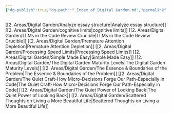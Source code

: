 ```yaml
---
{"dg-publish":true,"dg-path":"_Index_of_Digital Garden.md","permalink":"/index-of-digital-garden/","tags":["MOC","gardenEntry"]}
---
```



 [[2. Areas/Digital Garden/Analyze essay structure\|Analyze essay structure]]
 [[2. Areas/Digital Garden/cognitive limits\|cognitive limits]]
 [[2. Areas/Digital Garden/LLMs in the Code Review Crucible\|LLMs in the Code Review Crucible]]
 [[2. Areas/Digital Garden/Premature Attention Depletion\|Premature Attention Depletion]]
 [[2. Areas/Digital Garden/Processing Speed Limits\|Processing Speed Limits]]
 [[2. Areas/Digital Garden/Simple Made Easy\|Simple Made Easy]]
 [[2. Areas/Digital Garden/The Digital Garden Maturity Levels\|The Digital Garden Maturity Levels]]
 [[2. Areas/Digital Garden/The Essence & Boundaries of the Problem\|The Essence & Boundaries of the Problem]]
 [[2. Areas/Digital Garden/The Quiet Craft-How Micro-Decisions Forge Our Path-Especially in Code\|The Quiet Craft-How Micro-Decisions Forge Our Path-Especially in Code]]
 [[2. Areas/Digital Garden/The Quiet Power of Looking Back\|The Quiet Power of Looking Back]]
 [[2. Areas/Digital Garden/Scattered Thoughts on Living a More Beautiful Life\|Scattered Thoughts on Living a More Beautiful Life]]

